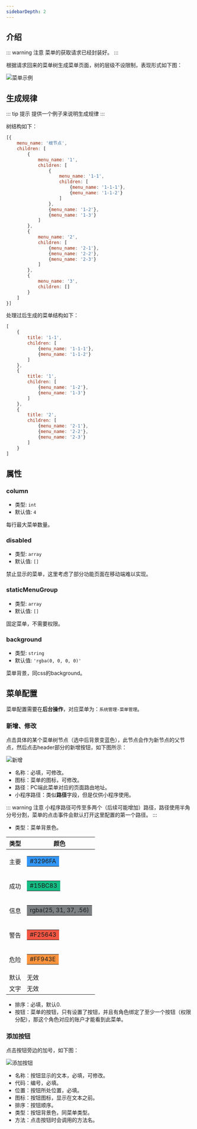 ```yaml
---
sidebarDepth: 2
---
```


## 介绍

::: warning 注意
菜单的获取请求已经封装好。
:::

根据请求回来的菜单树生成菜单页面，树的层级不设限制，表现形式如下图：

![菜单示例](./menu.jpg)

## 生成规律

::: tip 提示
提供一个例子来说明生成规律
:::

树结构如下：

``` js
[{
    menu_name: '根节点',
    children: [
        {
            menu_name: '1',
            children: [
                {
                    menu_name: '1-1',
                    children: [
                        {menu_name: '1-1-1'},
                        {menu_name: '1-1-2'}
                    ]
                },
                {menu_name: '1-2'},
                {menu_name: '1-3'}
            ]
        },
        {
            menu_name: '2',
            children: [
                {menu_name: '2-1'},
                {menu_name: '2-2'},
                {menu_name: '2-3'}
            ]
        },
        {
            menu_name: '3',
            children: []
        }
    ]
}]
```

处理过后生成的菜单结构如下：

``` js
[
    {
        title: '1-1',
        children: [
            {menu_name: '1-1-1'},
            {menu_name: '1-1-2'}
        ]
    },
    {
        title: '1',
        children: [
            {menu_name: '1-2'},
            {menu_name: '1-3'}
        ]
    },
    {
        title: '2',
        children: [
            {menu_name: '2-1'},
            {menu_name: '2-2'},
            {menu_name: '2-3'}
        ]
    }
]
```

## 属性

### column

- 类型: `int`
- 默认值: `4`

每行最大菜单数量。

### disabled

- 类型: `array`
- 默认值: `[]`

禁止显示的菜单，这里考虑了部分功能页面在移动端难以实现。

### staticMenuGroup

- 类型: `array`
- 默认值: `[]`

固定菜单，不需要权限。

### background

- 类型: `string`
- 默认值: `'rgba(0, 0, 0, 0)'`

菜单背景，同css的background。

## 菜单配置

菜单配置需要在**后台操作**，对应菜单为：`系统管理-菜单管理`。

### 新增、修改

点击具体的某个菜单树节点（选中后背景变蓝色），此节点会作为新节点的父节点，然后点击header部分的新增按钮，如下图所示：

![新增](./create.png)

- 名称：必填，可修改。
- 图标：菜单的图标，可修改。
- 路径：PC端此菜单对应的页面路由地址。
- 小程序路径：类似**路径**字段，但是仅供小程序使用。

::: warning 注意
小程序路径可传至多两个（后续可能增加）路径，路径使用半角分号分割，菜单的点击事件会默认打开这里配置的第一个路径。
:::

- 类型：菜单背景色。

|类型|颜色|
|-|-|
|主要|<table><tr><td bgcolor=#3296FA>#3296FA</td></tr></table>|
|成功|<table><tr><td bgcolor=#15BC83>#15BC83</td></tr></table>|
|信息|<table><tr><td style="background: rgba(25,31,37,.56)">rgba(25, 31, 37, .56)</td></tr></table>|
|警告|<table><tr><td bgcolor=#F25643>#F25643</td></tr></table>|
|危险|<table><tr><td bgcolor=#FF943E>#FF943E</td></tr></table>|
|默认|无效|
|文字|无效|

- 排序：必填，默认0.
- 按钮：菜单的按钮，只有设置了按钮，并且有角色绑定了至少一个按钮（权限分配），那这个角色对应的账户才能看到此菜单。

### 添加按钮

点击按钮旁边的加号，如下图：

![添加按钮](./createMenu.png)

- 名称：按钮显示的文本，必填，可修改。
- 代码：编号，必填。
- 位置：按钮所处位置，必填。
- 图标：按钮图标，显示在文本之前。
- 排序：按钮顺序。
- 类型：按钮背景色，同菜单类型。
- 方法：点击按钮时会调用的方法名。
